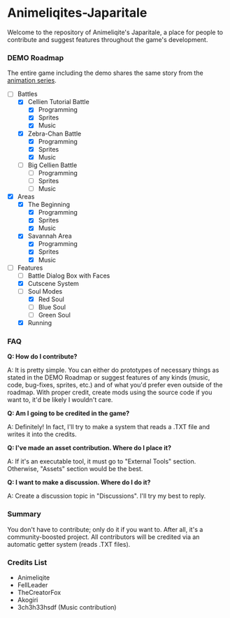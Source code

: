 # Animeliqites-Japaritale
Welcome to the repository of Animeliqite's Japaritale, a place for people to contribute and suggest features throughout the game's development.

### DEMO Roadmap
The entire game including the demo shares the same story from the [animation series](https://youtube.com/playlist?list=PL8GyvxyHYfMWEzX0qVMOTKl24Ij9TCLJO). 
* [ ] Battles
  * [x] Cellien Tutorial Battle
    * [x] Programming
    * [x] Sprites
    * [x] Music
  * [x] Zebra-Chan Battle
    * [x] Programming
    * [x] Sprites
    * [x] Music
  * [ ] Big Cellien Battle
    * [ ] Programming
    * [ ] Sprites
    * [ ] Music
* [x] Areas
  * [x] The Beginning
    * [x] Programming
    * [x] Sprites
    * [x] Music
  * [x] Savannah Area
    * [x] Programming
    * [x] Sprites
    * [x] Music
* [ ] Features
  * [ ] Battle Dialog Box with Faces
  * [x] Cutscene System
  * [ ] Soul Modes
    * [x] Red Soul
    * [ ] Blue Soul
    * [ ] Green Soul
  * [x] Running
### FAQ

**Q: How do I contribute?**

A: It is pretty simple. You can either do prototypes of necessary things as stated in the DEMO Roadmap or suggest features of any kinds (music, code, bug-fixes, sprites, etc.) and of what you'd prefer even outside of the roadmap. With proper credit, create mods using the source code if you want to, it'd be likely I wouldn't care.

**Q: Am I going to be credited in the game?**

A: Definitely! In fact, I'll try to make a system that reads a .TXT file and writes it into the credits.

**Q: I've made an asset contribution. Where do I place it?**

A: If it's an executable tool, it must go to "External Tools" section. Otherwise, "Assets" section would be the best.

**Q: I want to make a discussion. Where do I do it?**

A: Create a discussion topic in "Discussions". I'll try my best to reply.

### Summary

You don't have to contribute; only do it if you want to. After all, it's a community-boosted project.
All contributors will be credited via an automatic getter system (reads .TXT files).

### Credits List
* Animeliqite
* FellLeader
* TheCreatorFox
* Akogiri
* 3ch3h33hsdf (Music contribution)
